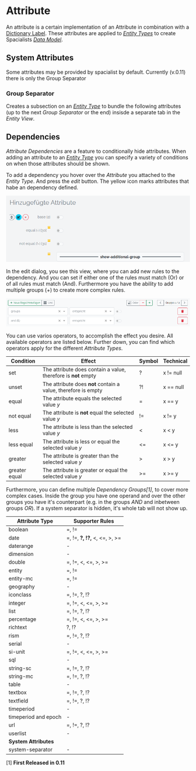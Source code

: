 # Attribute

An attribute is a certain implementation of an Attribute in combination with a [Dictionary Label](./thesaurus). These attributes are applied to [_Entity Types_](./entity-type.md) to create Spacialists [_Data Model_](./data-model.md).

## System Attributes

Some attributes may be provided by spacialist by default. Currently (v.0.11) there is only the Group Separator

### Group Separator

Creates a subsection on an [_Entity Type_](./entity-type.md) to bundle the following attributes (up to the next _Group Separator_ or the end) insisde a separate tab in the _Entity View_.

## Dependencies

_Attribute Dependencies_ are a feature to conditionally hide attributes. 
When adding an attribute to an [_Entity Type_](./entity-type.md) you can specify a variety of conditions on when those attributes should be shown. 

To add a dependency you hover over the _Attribute_ you attached to the _Entity Type_. And press the _edit_ button. The yellow icon marks attributes that habe an dependency defined.

![Image of the entity attribute](./images/inputs/edit-entity-attribute.png)

In the edit dialog, you see this view, where you can add new rules to the dependency. And you can set if either one of the rules must match (Or) or of all rules must match (And). Furthermore you have the ability to add multiple groups (+) to create more complex rules.

![Image of the dependency input element](./images/inputs/dependency-input.png)

You can use varios operators, to accomplish the effect you desire. All available operators are listed below.
Further down, you can find which operators apply for the different _Attribute Types_.

| Condition     | Effect                                                                           | Symbol  | Technical    |
| ---           | ---                                                                              | ---     |---           |
| set           | The attribute does contain a value, therefore is **not** empty                   | ?       | x != null    |
| unset         | The attribute does **not** contain a value, therefore is empty                   | ?!      | x == null    |
| equal         | The attribute equals the selected value _y_                                      | =       | x == y       |
| not equal     | The attribute is **not** equal the selected value _y_                            | !=      | x != y       |
| less          | The attribute is less than the selected value _y_                                | <       | x < y        |
| less equal    | The attribute is less or equal the selected value _y_                            | <=      | x <= y       |
| greater       | The attribute is greater than the selected value _y_                             | >       | x > y        |
| greater equal | The attribute is greater or equal the selected value _y_                         | >=      | x >= y       |

Furthermore, you can define multiple _Dependency Groups[1]_, to cover more complex cases.
Inside the group you have one operand and over the other groups you have it's counterpart (e.g. in the groups _AND_ and inbetween groups _OR_). If a system separator is hidden, it's whole tab will not show up.

| Attribute Type        | Supporter Rules                                                         |
| ---                   | ---                                                                     |
| boolean               | =, !=                                                                   |
| date                  | =, !=, **?, !?,** <, <=, >, >=                                          |
| daterange             | -                                                                       |
| dimension             | -                                                                       |
| double                | =, !=, <, <=, >, >=                                                     |
| entity                | =, !=                                                                   |
| entity-mc             | =, !=                                                                   |
| geography             | -                                                                       |
| iconclass             | =, !=, ?, !?                                                            |
| integer               | =, !=, <, <=, >, >=                                                     |
| list                  | =, !=, ?, !?                                                            |
| percentage            | =, !=, <, <=, >, >=                                                     |
| richtext              | ?, !?                                                                   |
| rism                  | =, !=, ?, !?                                                            |
| serial                | -                                                                       |
| si-unit               | =, !=, <, <=, >, >=                                                     |
| sql                   | -                                                                       |
| string-sc             | =, !=, ?, !?                                                            |
| string-mc             | =, !=, ?, !?                                                            |
| table                 | -                                                                       |
| textbox               | =, !=, ?, !?                                                            |
| textfield             | =, !=, ?, !?                                                            |
| timeperiod            | -                                                                       |
| timeperiod and epoch  | -                                                                       |
| url                   | =, !=, ?, !?                                                            |
| userlist              | -                                                                       |
|**System Attributes** ||
|system-separator | - |

[1] **First Released in 0.11**